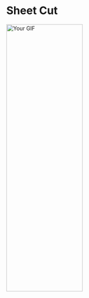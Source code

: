 # Sheet Cut

<img src="./public/SheetCutExample.gif" alt="Your GIF" style="width: 200px; height: 700px;">
